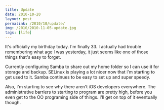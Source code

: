 ```yaml
---
title: Update
date: 2010-10-20
layout: post
permalink: /2010/10/update/
img: /2010/2010-11-05-update.jpg
tags: [life]
---
```

It's officially my birthday today. I'm finally 33. I actually had trouble remembering what age I was yesterday, it just seems like one of those things that's easy to forget.

Currently configuring Samba to share out my home folder so I can use it for storage and backup. SELinux is playing a lot nicer now that I'm starting to get used to it. Samba continues to be easy to set up and super speedy.

Also, I'm starting to see why there aren't iOS developers everywhere. The administrative barriers to starting to program are pretty high, before you even get to the OO programing side of things. I'll get on top of it eventually though.